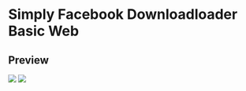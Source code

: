 # Simply Facebook Downloadloader Basic Web

## Preview 

<img src="https://user-images.githubusercontent.com/58212770/97465044-3752b500-1974-11eb-9bcb-bf52ab760e47.JPG">
<img src="https://user-images.githubusercontent.com/58212770/97464686-cc08e300-1973-11eb-8735-c1763b569ecf.png">
